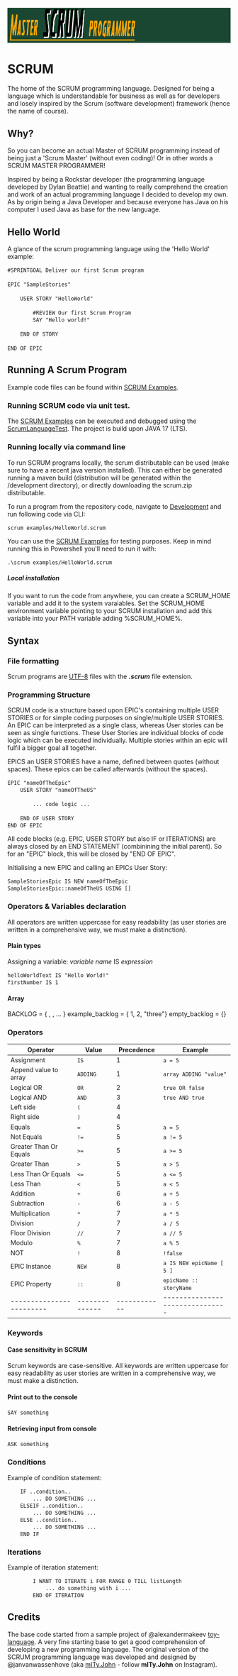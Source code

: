 ![SCRUM language](asset/banner.png)

# SCRUM
The home of the SCRUM programming language.
Designed for being a language which is understandable for business as well as for developers 
and losely inspired by the Scrum (software development) framework (hence the name of course).

## Why?
So you can become an actual Master of SCRUM programming instead of being just a 'Scrum Master' (without even coding)!
Or in other words a SCRUM MASTER PROGRAMMER!

Inspired by being a Rockstar developer (the programming language developed by Dylan Beattie) 
and wanting to really comprehend the creation and work of an actual programming language I decided to develop my own.
As by origin being a Java Developer and because everyone has Java on his computer I used Java as base for the new language.

## Hello World

A glance of the scrum programming language using the 'Hello World' example:

```SCRUM
#SPRINTGOAL Deliver our first Scrum program

EPIC "SampleStories"

    USER STORY "HelloWorld"

        #REVIEW Our first Scrum Program
        SAY "Hello world!"

    END OF STORY

END OF EPIC
```

## Running A Scrum Program
Example code files can be found within [SCRUM Examples](development/examples).

### Running SCRUM code via unit test.
The [SCRUM Examples](development/examples) can be executed and debugged using the [ScrumLanguageTest](test/java/com/mityjohn/scrumlanguage).
The project is build upon JAVA 17 (LTS).

### Running locally via command line
To run SCRUM programs locally, the scrum distributable can be used (make sure to have a recent java version installed). 
This can either be generated running a maven build (distribution will be generated within the /development directory), or directly downloading the scrum.zip distributable.

To run a program from the repository code, navigate to [Development](development) and run following code via CLI:
```
scrum examples/HelloWorld.scrum
```
You can use the [SCRUM Examples](development/examples) for testing purposes.
Keep in mind running this in Powershell you'll need to run it with:
```
.\scrum examples/HelloWorld.scrum
```

##### Local installation
If you want to run the code from anywhere, you can create a SCRUM_HOME variable and add it to the system varaiables.
Set the SCRUM_HOME environment variable pointing to your SCRUM installation and add this variable into your PATH variable adding %SCRUM_HOME%.

## Syntax

### File formatting
Scrum programs are [UTF-8](https://en.wikipedia.org/wiki/UTF-8) files with the **_.scrum_** file extension.

### Programming Structure
SCRUM code is a structure based upon EPIC's containing multiple USER STORIES or for simple coding purposes on single/multiple USER STORIES.
An EPIC can be interpreted as a single class, whereas User stories can be seen as single functions. 
These User Stories are individual blocks of code logic which can be executed individually.
Multiple stories within an epic will fulfil a bigger goal all together.

EPICS an USER STORIES have a name, defined between quotes (without spaces).
These epics can be called afterwards (without the spaces).

```SCRUM
EPIC "nameOfTheEpic"
    USER STORY "nameOfTheUS"
    
        ... code logic ...
        
    END OF USER STORY  
END OF EPIC
```
All code blocks (e.g. EPIC, USER STORY but also IF or ITERATIONS) are always closed by an END STATEMENT (combinining the initial parent).
So for an "EPIC" block, this will be closed by "END OF EPIC".

Initialising a new EPIC and calling an EPICs User Story:
```
SampleStoriesEpic IS NEW nameOfTheEpic
SampleStoriesEpic::nameOfTheUS USING []
```

### Operators & Variables declaration

All operators are written uppercase for easy readability (as user stories are written in a comprehensive way, we must make a distinction).

#### Plain types
Assigning a variable:
_variable name_ IS _expression_

```SCRUM
helloWorldText IS "Hello World!"
firstNumber IS 1
```

#### Array
BACKLOG = { <value1>, <value2>, ... }
example_backlog = { 1, 2, "three"}
empty_backlog = {}

### Operators

| Operator                 | Value        | Precedence | Example                         |
|--------------------------|--------------|------------|---------------------------------|
| Assignment               | ```IS```     | 1          | ```a = 5```                     |
| Append value to array    | ```ADDING``` | 1          | ```array ADDING "value"```      |
| Logical OR               | ```OR```     | 2          | ```true OR false```             |
| Logical AND              | ```AND```    | 3          | ```true AND true```             |
| Left side                | ```(```      | 4          |                                 |
| Right side               | ```)```      | 4          |                                 |
| Equals                   | ```=```      | 5          | ```a = 5```                     |
| Not Equals               | ```!=```     | 5          | ```a != 5```                    |
| Greater Than Or Equals   | ```>=```     | 5          | ```a >= 5```                    |
| Greater Than             | ```>```      | 5          | ```a > 5```                     |
| Less Than Or Equals      | ```<=```     | 5          | ```a <= 5```                    |
| Less Than                | ```<```      | 5          | ```a < 5```                     |
| Addition                 | ```+```      | 6          | ```a + 5```                     |
| Subtraction              | ```-```      | 6          | ```a - 5```                     |
| Multiplication           | ```*```      | 7          | ```a * 5```                     |
| Division                 | ```/```      | 7          | ```a / 5```                     |
| Floor Division           | ```//```     | 7          | ```a // 5```                    |
| Modulo                   | ```%```      | 7          | ```a % 5```                     |
| NOT                      | ```!```      | 8          | ```!false```                    |
| EPIC Instance            | ```NEW```    | 8          | ```a IS NEW epicName [ 5 ]```   |
| EPIC Property            | ```::```     | 8          | ```epicName :: storyName```     |
| ------------------------ |--------------|------------| ------------------------------- |

### Keywords
#### Case sensitivity in SCRUM
Scrum keywords are case-sensitive.
All keywords are written uppercase for easy readability 
as user stories are written in a comprehensive way, we must make a distinction.

#### Print out to the console
```
SAY something
```

#### Retrieving input from console
```
ASK something
```

### Conditions
Example of condition statement:
```
    IF ..condition..
        ... DO SOMETHING ...
    ELSEIF ..condition..
        ... DO SOMETHING ...
    ELSE ..condition..
        ... DO SOMETHING ...  
    END IF
```

### Iterations
Example of iteration statement:
```
        I WANT TO ITERATE i FOR RANGE 0 TILL listLength 
            ... do something with i ...
        END OF ITERATION
```

## Credits
The base code started from a sample project of @alexandermakeev [toy-language](https://github.com/alexandermakeev/toy-language).
A very fine starting base to get a good comprehension of developing a new programming language.
The original version of the SCRUM programming language was developed and designed by @janvanwassenhove (aka [mITy.John](www.mityjohn.com) - follow **mITy.John** on Instagram).
